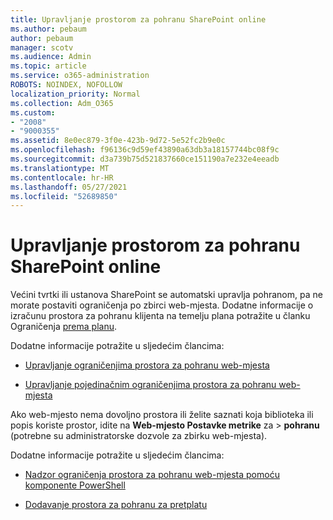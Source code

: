 ```yaml
---
title: Upravljanje prostorom za pohranu SharePoint online
ms.author: pebaum
author: pebaum
manager: scotv
ms.audience: Admin
ms.topic: article
ms.service: o365-administration
ROBOTS: NOINDEX, NOFOLLOW
localization_priority: Normal
ms.collection: Adm_O365
ms.custom:
- "2008"
- "9000355"
ms.assetid: 8e0ec879-3f0e-423b-9d72-5e52fc2b9e0c
ms.openlocfilehash: f96136c9d59ef43890a63db3a18157744bc08f9c
ms.sourcegitcommit: d3a739b75d521837660ce151190a7e232e4eeadb
ms.translationtype: MT
ms.contentlocale: hr-HR
ms.lasthandoff: 05/27/2021
ms.locfileid: "52689850"
---
```

# <a name="manage-your-sharepoint-online-storage"></a>Upravljanje prostorom za pohranu SharePoint online

Većini tvrtki ili ustanova SharePoint se automatski upravlja pohranom, pa ne morate postaviti ograničenja po zbirci web-mjesta. Dodatne informacije o izračunu prostora za pohranu klijenta na temelju plana potražite u članku Ograničenja [prema planu](/office365/servicedescriptions/sharepoint-online-service-description/sharepoint-online-limits?redirectedfrom=MSDN#limits-by-plan).

Dodatne informacije potražite u sljedećim člancima:

- [Upravljanje ograničenjima prostora za pohranu web-mjesta](/sharepoint/manage-site-collection-storage-limits)

- [Upravljanje pojedinačnim ograničenjima prostora za pohranu web-mjesta](/sharepoint/manage-site-collection-storage-limits#manage-individual-site-storage-limits)

Ako web-mjesto nema dovoljno prostora ili želite saznati koja biblioteka ili popis koriste prostor, idite na **Web-mjesto Postavke metrike** za  >  **pohranu** (potrebne su administratorske dozvole za zbirku web-mjesta).

Dodatne informacije potražite u sljedećim člancima:

- [Nadzor ograničenja prostora za pohranu web-mjesta pomoću komponente PowerShell](/sharepoint/manage-site-collection-storage-limits#monitor-site-storage-limits-by-using-powershell)

- [Dodavanje prostora za pohranu za pretplatu](/microsoft-365/commerce/add-storage-space) 
  